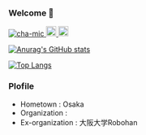 ### Welcome 👋

<p align="left">
  <a href="https://github.com/cha-mic/cha-mic/">
    <img src="https://komarev.com/ghpvc/?username=cha-mic" alt="cha-mic" />
  </a>
  <a href="http://twitter.com/O_micim_O">
    <img height="20" src="https://img.shields.io/twitter/follow/O_micim_O?label=Twitter&logo=twitter&style=flat" />
  </a>
  <a href="https://github.com/cha-mic">
    <img height="20" src="https://img.shields.io/github/followers/cha-mic?label=follow&logo=github&style=flat" />
  </a>
</p>

[![Anurag's GitHub stats](https://github-readme-stats.vercel.app/api?username=cha-mic&show_icons=true&count_private=true)](https://github.com/anuraghazra/github-readme-stats)

[![Top Langs](https://github-readme-stats.vercel.app/api/top-langs/?username=cha-mic)](https://github.com/cha-mic/github-readme-stats)

### Plofile
- Hometown : Osaka
- Organization : 
- Ex-organization : 大阪大学Robohan

<!--
**cha-mic/cha-mic** is a ✨ _special_ ✨ repository because its `README.md` (this file) appears on your GitHub profile.

Here are some ideas to get you started:

- 🔭 I’m currently working on ...
- 🌱 I’m currently learning ...
- 👯 I’m looking to collaborate on ...
- 🤔 I’m looking for help with ...
- 💬 Ask me about ...
- 📫 How to reach me: ...
- 😄 Pronouns: ...
- ⚡ Fun fact: ...
-->
